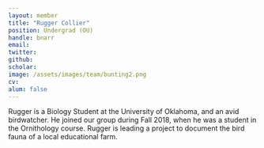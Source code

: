 ```yaml
---
layout: member
title: "Rugger Collier"
position: Undergrad (OU)
handle: bnarr
email:
twitter:
github:
scholar:
image: /assets/images/team/bunting2.png
cv:
alum: false
---
```

Rugger is a Biology Student at the University of Oklahoma, and an avid birdwatcher. He joined our group during Fall 2018, when he was a student in the Ornithology course. Rugger is leading a project to document the bird fauna of a local educational farm.
